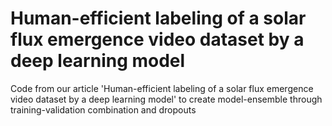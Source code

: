 # Human-efficient labeling of a solar flux emergence video dataset by a deep learning model
Code from our article 'Human-efficient labeling of a solar flux emergence video dataset by a deep learning model' to create model-ensemble through training-validation combination and dropouts
